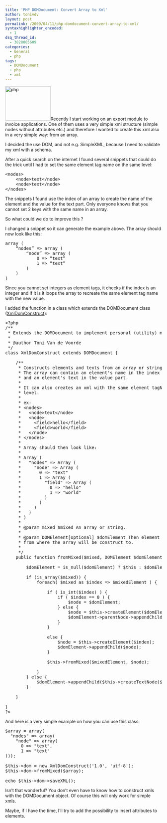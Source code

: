 ```yaml
---
title: 'PHP DOMDocument: Convert Array to Xml'
author: tonivdv
layout: post
permalink: /2009/04/11/php-domdocument-convert-array-to-xml/
syntaxhighlighter_encoded:
  - 1
dsq_thread_id:
  - 3828085609
categories:
  - General
  - php
tags:
  - DOMDocument
  - php
  - xml
---
```

<img src="http://www.devexp.eu/wp-content/uploads/2009/04/elephant-elephant-php-logo1.png" alt="php" title="php" width="146" height="110" class="alignright size-full wp-image-611" />Recently I start working on an export module to invoice applications. One of them uses a very simple xml structure (simple nodes without attributes etc.) and therefore I wanted to create this xml also in a very simple way: from an array.

I decided the use DOM, and not e.g. SimpleXML, because I need to validate my xml with a schema.

After a quick search on the internet I found several snippets that could do the trick until I had to set the same element tag name on the same level:

<pre class="brush: xml; title: ; notranslate" title="">&lt;nodes&gt;
	&lt;node&gt;text&lt;/node&gt;
	&lt;node&gt;text&lt;/node&gt;
&lt;/nodes&gt;
</pre>

The snippets I found use the index of an array to create the name of the element and the value for the text part. Only everyone knows that you cannot set 2 keys with the same name in an array. 

So what could we do to improve this ?

<!--more-->

  
I changed a snippet so it can generate the example above. The array should now look like this:

<pre class="brush: php; title: ; notranslate" title="">array (
	“nodes” =&gt; array (
		“node” =&gt; array (
			0 =&gt; “text”
			1 =&gt; “text”
		)
	)
)
</pre>

Since you cannot set integers as element tags, it checks if the index is an integer and if it is it loops the array to recreate the same element tag name with the new value.

I added the function in a class which extends the DOMDocument class ([XmlDomConstruct][1]):

<pre class="brush: php; title: ; notranslate" title="">&lt;?php
/**
 * Extends the DOMDocument to implement personal (utility) methods.
 *
 * @author Toni Van de Voorde
 */
class XmlDomConstruct extends DOMDocument {

	/**
	 * Constructs elements and texts from an array or string.
	 * The array can contain an element's name in the index part
	 * and an element's text in the value part.
	 * 
	 * It can also creates an xml with the same element tagName on the same 
	 * level.
	 * 
	 * ex:
	 * &lt;nodes&gt;
	 *   &lt;node&gt;text&lt;/node&gt;
	 *   &lt;node&gt;
	 *     &lt;field&gt;hello&lt;/field&gt;
	 *     &lt;field&gt;world&lt;/field&gt;
	 *   &lt;/node&gt;
	 * &lt;/nodes&gt;
	 * 
	 * Array should then look like:
	 * 
	 * Array (
	 *   "nodes" =&gt; Array (
	 *     "node" =&gt; Array (
	 *       0 =&gt; "text"
	 *       1 =&gt; Array (
	 *         "field" =&gt; Array (
	 *           0 =&gt; "hello"
	 *           1 =&gt; "world"
	 *         )
	 *       )
	 *     )
	 *   )
	 * )
	 *
	 * @param mixed $mixed An array or string.
	 * 
	 * @param DOMElement[optional] $domElement Then element
	 * from where the array will be construct to.
	 * 
	 */
	public function fromMixed($mixed, DOMElement $domElement = null) {

		$domElement = is_null($domElement) ? $this : $domElement;

		if (is_array($mixed)) {
			foreach( $mixed as $index =&gt; $mixedElement ) {

				if ( is_int($index) ) {
					if ( $index == 0 ) {
						$node = $domElement;
					} else {
						$node = $this-&gt;createElement($domElement-&gt;tagName);
						$domElement-&gt;parentNode-&gt;appendChild($node);
					}
				} 
				
				else {
					$node = $this-&gt;createElement($index);
					$domElement-&gt;appendChild($node);
				}
				
				$this-&gt;fromMixed($mixedElement, $node);
				
			}
		} else {
			$domElement-&gt;appendChild($this-&gt;createTextNode($mixed));
		}
		
	}
	
}
?&gt;
</pre>

And here is a very simple example on how you can use this class:

<pre class="brush: php; title: ; notranslate" title="">$array = array(
  "nodes" =&gt; array(
    "node" =&gt; array(
      0 =&gt; "text",
      1 =&gt; "text"
)));

$this-&gt;dom = new XmlDomConstruct('1.0', 'utf-8');
$this-&gt;dom-&gt;fromMixed($array);

echo $this-&gt;dom-&gt;saveXML();
</pre>

Isn&#8217;t that wonderful? You don&#8217;t even have to know how to construct xmls with the DOMDocument object. Of course this will only work for simple xmls.

Maybe, if I have the time, I’ll try to add the possibility to insert attributes to elements.

 [1]: http://www.devexp.eu/wp-content/uploads/2009/04/xmldomconstructclassphp.gz
